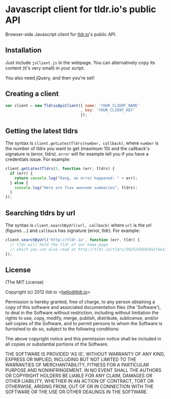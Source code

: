# Javascript client for tldr.io's public API

Browser-side Javascript client for <a href="tldr.io">tldr.io</a>'s
public API.

## Installation
Just include `jsClient.js` in the webpage. You can alternatively copy
its content (it's very small) in your script.

You also need jQuery, and then you're set!


## Creating a client
```javascript
var client = new TldrioApiClient({ name: 'YOUR_CLIENT_NAME'
                                 , key: 'YOUR_CLIENT_KEY'
                                 });

```

## Getting the latest tldrs
The syntax is `client.getLatestTldrs(number, callback)`, where `number` is the number of tldrs you want to get (maximum 10) and the callback's signature is (error, tldrs). `error` will for example tell you if you have a credentials issue. For example:

```javascript
client.getLatestTldrs(5, function (err, tldrs) {
  if (err) {
    return console.log("Dang, an error happened: " + err);
  } else {
    console.log("Here are five awesome summaries", tldrs);
  }
});
```

## Searching tldrs by url
The syntax is `client.searchByUrl(url, callback)` where `url` is the url (figures ...) and `callback` has signature (error, tldr). For example:

```javascript
client.searchByUrl('http://tldr.io', function (err, tldr) {
  // tldr will hold the tldr of our home page
  // which you can also read at http://tldr.io/tldrs/50252d16959a1fee13000052/tl-dr-sooo-meta-isnt-it
});
```

## License 

(The MIT License)

Copyright (c) 2012 tldr.io &lt;hello@tldr.io&gt;

Permission is hereby granted, free of charge, to any person obtaining
a copy of this software and associated documentation files (the
'Software'), to deal in the Software without restriction, including
without limitation the rights to use, copy, modify, merge, publish,
distribute, sublicense, and/or sell copies of the Software, and to
permit persons to whom the Software is furnished to do so, subject to
the following conditions:

The above copyright notice and this permission notice shall be
included in all copies or substantial portions of the Software.

THE SOFTWARE IS PROVIDED 'AS IS', WITHOUT WARRANTY OF ANY KIND,
EXPRESS OR IMPLIED, INCLUDING BUT NOT LIMITED TO THE WARRANTIES OF
MERCHANTABILITY, FITNESS FOR A PARTICULAR PURPOSE AND NONINFRINGEMENT.
IN NO EVENT SHALL THE AUTHORS OR COPYRIGHT HOLDERS BE LIABLE FOR ANY
CLAIM, DAMAGES OR OTHER LIABILITY, WHETHER IN AN ACTION OF CONTRACT,
TORT OR OTHERWISE, ARISING FROM, OUT OF OR IN CONNECTION WITH THE
SOFTWARE OR THE USE OR OTHER DEALINGS IN THE SOFTWARE.
